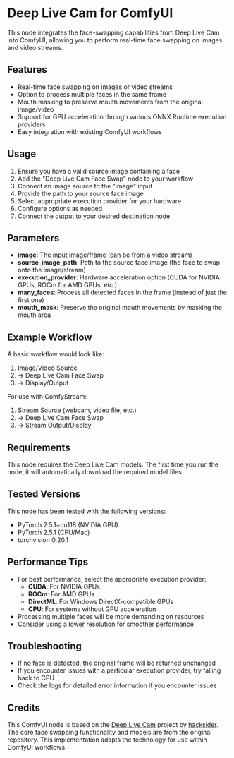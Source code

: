 # Deep Live Cam for ComfyUI

This node integrates the face-swapping capabilities from Deep Live Cam into ComfyUI, allowing you to perform real-time face swapping on images and video streams.

## Features

- Real-time face swapping on images or video streams
- Option to process multiple faces in the same frame
- Mouth masking to preserve mouth movements from the original image/video
- Support for GPU acceleration through various ONNX Runtime execution providers
- Easy integration with existing ComfyUI workflows

## Usage

1. Ensure you have a valid source image containing a face
2. Add the "Deep Live Cam Face Swap" node to your workflow
3. Connect an image source to the "image" input
4. Provide the path to your source face image
5. Select appropriate execution provider for your hardware
6. Configure options as needed
7. Connect the output to your desired destination node

## Parameters

- **image**: The input image/frame (can be from a video stream)
- **source_image_path**: Path to the source face image (the face to swap onto the image/stream)
- **execution_provider**: Hardware acceleration option (CUDA for NVIDIA GPUs, ROCm for AMD GPUs, etc.)
- **many_faces**: Process all detected faces in the frame (instead of just the first one)
- **mouth_mask**: Preserve the original mouth movements by masking the mouth area

## Example Workflow

A basic workflow would look like:

1. Image/Video Source
2. → Deep Live Cam Face Swap
3. → Display/Output

For use with ComfyStream:
1. Stream Source (webcam, video file, etc.)
2. → Deep Live Cam Face Swap
3. → Stream Output/Display

## Requirements

This node requires the Deep Live Cam models. The first time you run the node, it will automatically download the required model files.

## Tested Versions

This node has been tested with the following versions:
- PyTorch 2.5.1+cu118 (NVIDIA GPU)
- PyTorch 2.5.1 (CPU/Mac)
- torchvision 0.20.1

## Performance Tips

- For best performance, select the appropriate execution provider:
  - **CUDA**: For NVIDIA GPUs
  - **ROCm**: For AMD GPUs
  - **DirectML**: For Windows DirectX-compatible GPUs
  - **CPU**: For systems without GPU acceleration
- Processing multiple faces will be more demanding on resources
- Consider using a lower resolution for smoother performance

## Troubleshooting

- If no face is detected, the original frame will be returned unchanged
- If you encounter issues with a particular execution provider, try falling back to CPU
- Check the logs for detailed error information if you encounter issues 

## Credits

This ComfyUI node is based on the [Deep Live Cam](https://github.com/hacksider/Deep-Live-Cam) project by [hacksider](https://github.com/hacksider). The core face swapping functionality and models are from the original repository. This implementation adapts the technology for use within ComfyUI workflows. 